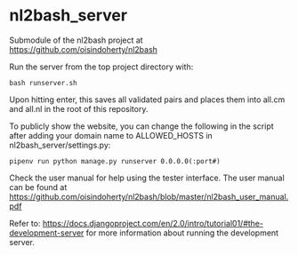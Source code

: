 # nl2bash_server
Submodule of the nl2bash project at https://github.com/oisindoherty/nl2bash

Run the server from the top project directory with:

    bash runserver.sh

Upon hitting enter, this saves all validated pairs and places them into all.cm and all.nl in the root of this repository.

To publicly show the website, you can change the following in the script after adding your domain name to ALLOWED_HOSTS in nl2bash_server/settings.py:

    pipenv run python manage.py runserver 0.0.0.0(:port#)

Check the user manual for help using the tester interface. The user manual can be found at
https://github.com/oisindoherty/nl2bash/blob/master/nl2bash_user_manual.pdf

Refer to: https://docs.djangoproject.com/en/2.0/intro/tutorial01/#the-development-server
for more information about running the development server.
